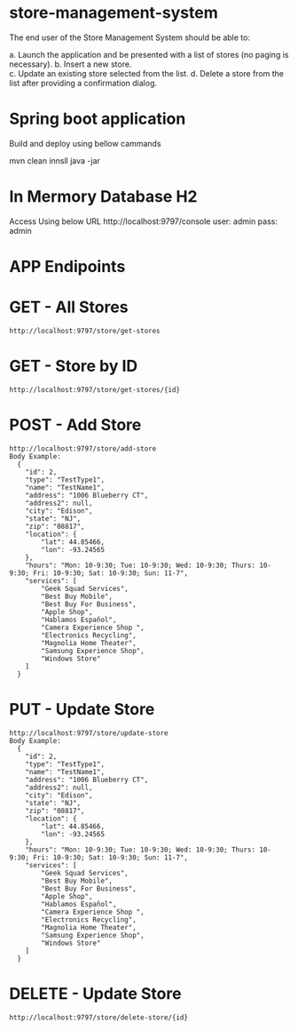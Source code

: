 # store-management-system


The end user of the Store Management System should be able to: 

  a.	Launch the application and be presented with a list of stores (no paging is necessary).
  b.	Insert a new store.  
  c.	Update an existing store selected from the list. 
  d.	Delete a store from the list after providing a confirmation dialog. 

# Spring boot application 
Build and deploy using bellow cammands
  
  mvn clean innsll
  java -jar <jar file name>

# In Mermory Database H2
  Access Using below URL 
  http://localhost:9797/console
  user: admin
  pass: admin
# APP Endipoints

  
  # GET - All Stores
    http://localhost:9797/store/get-stores
  # GET - Store by ID
    http://localhost:9797/store/get-stores/{id}
  # POST - Add Store
    http://localhost:9797/store/add-store
    Body Example:
      {
        "id": 2,
        "type": "TestType1",
        "name": "TestName1",
        "address": "1006 Blueberry CT",
        "address2": null,
        "city": "Edison",
        "state": "NJ",
        "zip": "08817",
        "location": {
            "lat": 44.85466,
            "lon": -93.24565
        },
        "hours": "Mon: 10-9:30; Tue: 10-9:30; Wed: 10-9:30; Thurs: 10-9:30; Fri: 10-9:30; Sat: 10-9:30; Sun: 11-7",
        "services": [
            "Geek Squad Services",
            "Best Buy Mobile",
            "Best Buy For Business",
            "Apple Shop",
            "Hablamos Español",
            "Camera Experience Shop ",
            "Electronics Recycling",
            "Magnolia Home Theater",
            "Samsung Experience Shop",
            "Windows Store"
        ]
      }
      
  # PUT - Update Store
    http://localhost:9797/store/update-store
    Body Example:
      {
        "id": 2,
        "type": "TestType1",
        "name": "TestName1",
        "address": "1006 Blueberry CT",
        "address2": null,
        "city": "Edison",
        "state": "NJ",
        "zip": "08817",
        "location": {
            "lat": 44.85466,
            "lon": -93.24565
        },
        "hours": "Mon: 10-9:30; Tue: 10-9:30; Wed: 10-9:30; Thurs: 10-9:30; Fri: 10-9:30; Sat: 10-9:30; Sun: 11-7",
        "services": [
            "Geek Squad Services",
            "Best Buy Mobile",
            "Best Buy For Business",
            "Apple Shop",
            "Hablamos Español",
            "Camera Experience Shop ",
            "Electronics Recycling",
            "Magnolia Home Theater",
            "Samsung Experience Shop",
            "Windows Store"
        ]
      }  
   
   # DELETE - Update Store
    http://localhost:9797/store/delete-store/{id}
 
 
